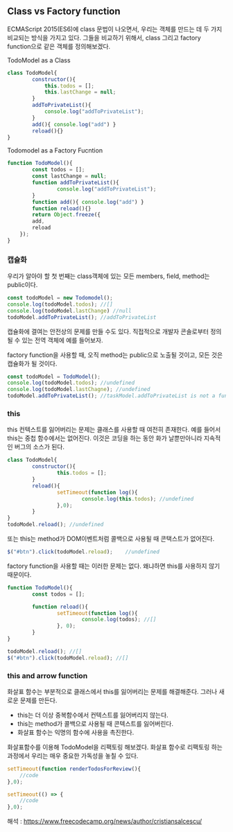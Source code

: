 ## Class vs Factory function

ECMAScript 2015(ES6)에 class 문법이 나오면서, 우리는 객체를 만드는 데 두 가지 비교되는 방식을 가지고 있다. 그들을 비교하기 위해서, class 그리고 factory function으로 같은 객체를 정의해보겠다.

TodoModel as a Class

```jsx
class TodoModel{
		constructor(){
			this.todos = [];
			this.lastChange = null;
		}
		addToPrivateList(){
			console.log("addToPrivateList");
		}
		add(){ console.log("add") }
		reload(){}
}
```

Todomodel as a Factory Fucntion

```jsx
function TodoModel(){
		const todos = [];
		const lastChange = null;
		function addToPrivateList(){
				console.log("addToPrivateList");
		}
		function add(){ console.log("add") }
		function reload(){}
		return Object.freeze({
        add,
        reload
    });
}
```

### 캡슐화

우리가 알아야 할 첫 번째는 class객체에 있는 모든 members, field, method는 public이다.

```jsx
const todoModel = new Todomodel();
console.log(todoModel.todos); //[]
console.log(todoModel.lastChange) //null
todoModel.addToPrivateList(); //addToPrivateList
```

캡슐화에 결여는 안전상의 문제를 만들 수도 있다. 직접적으로 개발자 콘솔로부터 정의될 수 있는 전역 객체에 예를 들어보자.

factory function을 사용할 때, 오직 method는 public으로 노출될 것이고, 모든 것은 캡슐화가 될 것이다.

```jsx
const todoModel = TodoModel();
console.log(todoModel.todos); //undefined
console.log(todoModel.lastChagne); //undefined
todoModel.addToPrivateList(); //taskModel.addToPrivateList is not a function
```

### this

this 컨텍스트를 잃어버리는 문제는 클래스를 사용할 때 여전히 존재한다. 예를 들어서 this는 중첩 함수에서는 없어진다. 이것은 코딩을 하는 동안 화가 날뿐만아니라 지속적인 버그의 소스가 된다.

```jsx
class TodoModel{
		constructor(){
				this.todos = [];
		}
		reload(){
				setTimeout(function log(){
						console.log(this.todos); //undefined
				},0);
		}
}
todoModel.reload(); //undefined
```

또는 this는 method가 DOM이벤트처럼 콜백으로 사용될 때 콘택스트가 없어진다.

```jsx
$("#btn").click(todoModel.reload);    //undefined
```

factory function을 사용할 때는 이러한 문제는 없다. 왜냐하면 this를 사용하지 않기 때문이다.

```jsx
function TodoModel(){
		const todos = [];

		function reload(){
				setTimeout(function log(){
						console.log(todos); //[]
				}, 0);
		}
}

todoModel.reload(); //[]
$("#btn").click(todoModel.reload); //[]
```

### this and arrow function

화살표 함수는 부분적으로 클래스에서 this를 잃어버리는 문제를 해결해준다. 그러나 새로운 문제를 만든다.

- this는 더 이상 중복함수에서 컨텍스트를 잃어버리지 않는다.
- this는 method가 콜백으로 사용될 때 콘텍스트를 잃어버린다.
- 화살표 함수는 익명의 함수에 사용을 촉진한다.

화살표함수를 이용해 TodoModel을 리팩토링 해보겠다. 화살표 함수로 리팩토링 하는 과정에서 우리는 매우 중요한 가독성을 놓칠 수 있다.

```jsx
setTimeout(function renderTodosForReview(){
	//code
},0);

setTimeout(() => {
	//code
},0);
```

해석 : <a href="https://www.freecodecamp.org/news/author/cristiansalcescu/">https://www.freecodecamp.org/news/author/cristiansalcescu/</a>
